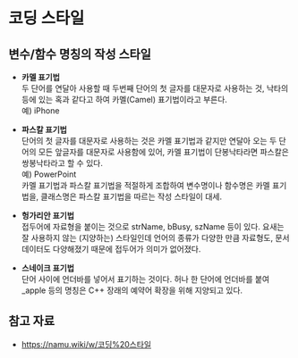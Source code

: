 # 코딩 스타일  

## 변수/함수 명칭의 작성 스타일

- **카멜 표기법**  
두 단어를 연달아 사용할 때 두번째 단어의 첫 글자를 대문자로 사용하는 것, 낙타의 등에 있는 혹과 같다고 하여 카멜(Camel) 표기법이라고 부른다.  
예) iPhone  

- **파스칼 표기법**   
단어의 첫 글자를 대문자로 사용하는 것은 카멜 표기법과 같지만 연달아 오는 두 단어의 모든 앞글자를 대문자로 사용함에 있어, 카멜 표기법이 단봉낙타라면 파스칼은 쌍봉낙타라고 할 수 있다.   
예) PowerPoint  
 카멜 표기법과 파스칼 표기법을 적절하게 조합하여 변수명이나 함수명은 카멜 표기법을, 클래스명은 파스칼 표기법을 따르는 작성 스타일이 대세.

- **헝가리안 표기법**  
접두어에 자료형을 붙이는 것으로 strName, bBusy, szName 등이 있다. 요새는 잘 사용하지 않는 (지양하는) 스타일인데 언어의 종류가 다양한 만큼 자료형도, 문서 데이터도 다양해졌기 때문에 접두어가 의미가 없어졌다.  

- **스네이크 표기법**  
단어 사이에 언더바를 넣어서 표기하는 것이다. 허나 한 단어에 언더바를 붙여 _apple 등의 명칭은 C++ 장래의 예약어 확장을 위해 지양되고 있다.  

## 참고 자료   
- https://namu.wiki/w/코딩%20스타일
